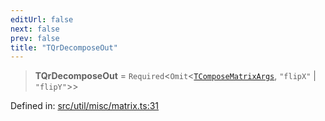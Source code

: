 ```yaml
---
editUrl: false
next: false
prev: false
title: "TQrDecomposeOut"
---
```


> **TQrDecomposeOut** = `Required`\<`Omit`\<[`TComposeMatrixArgs`](/api/fabric/namespaces/util/type-aliases/tcomposematrixargs/), `"flipX"` \| `"flipY"`\>\>

Defined in: [src/util/misc/matrix.ts:31](https://github.com/fabricjs/fabric.js/blob/8748628df7e9de00ba77413bfc3ad9e9fe9d4f30/src/util/misc/matrix.ts#L31)
